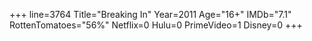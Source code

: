 +++
line=3764
Title="Breaking In"
Year=2011
Age="16+"
IMDb="7.1"
RottenTomatoes="56%"
Netflix=0
Hulu=0
PrimeVideo=1
Disney=0
+++

